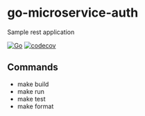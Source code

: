 # go-microservice-auth

Sample rest application

[![Go](https://github.com/gmvbr/go-microservice-auth/actions/workflows/go.yml/badge.svg)](https://github.com/gmvbr/go-microservice-auth/actions/workflows/go.yml)
[![codecov](https://codecov.io/gh/gmvbr/go-microservice-auth/branch/main/graph/badge.svg?token=BrranfpinN)](https://codecov.io/gh/gmvbr/go-microservice-auth)

## Commands

- make build
- make run
- make test
- make format